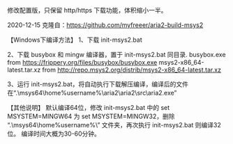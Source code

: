 修改配置版，只保留 http/https 下载功能，体积缩小一半。

2020-12-15 克隆自：https://github.com/myfreeer/aria2-build-msys2

【Windows下编译方法】
1、下载 init-msys2.bat 

2、下载 busybox 和 mingw 编译器，置于 init-msys2.bat  同目录.
  busybox.exe from https://frippery.org/files/busybox/busybox.exe
  msys2-x86_64-latest.tar.xz from http://repo.msys2.org/distrib/msys2-x86_64-latest.tar.xz

3、运行 init-msys2.bat，将自动执行下载解压编译，编译后的文件在“.\msys64\home\%username%\aria2\aria2\src\aria2.exe”

【其他说明】
默认编译64位，修改 init-msys2.bat 中的 set MSYSTEM=MINGW64 为 set MSYSTEM=MINGW32，删除 “.\msys64\home\%username%\” 文件夹，再次执行 init-msys2.bat 则编译32位。
编译时间大概为30-60分钟。
